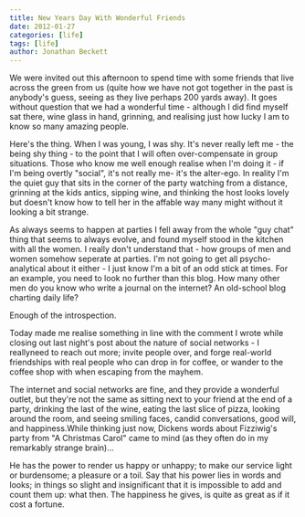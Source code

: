 ```yaml
---
title: New Years Day With Wonderful Friends
date: 2012-01-27
categories: [life]
tags: [life]
author: Jonathan Beckett
---
```


We were invited out this afternoon to spend time with some friends that live across the green from us (quite how we have not got together in the past is anybody's guess, seeing as they live perhaps 200 yards away). It goes without question that we had a wonderful time - although I did find myself sat there, wine glass in hand, grinning, and realising just how lucky I am to know so many amazing people.

Here's the thing. When I was young, I was shy. It's never really left me - the being shy thing - to the point that I will often over-compensate in group situations. Those who know me well enough realise when I'm doing it - if I'm being overtly "social", it's not really me- it's the alter-ego. In reality I'm the quiet guy that sits in the corner of the party watching from a distance, grinning at the kids antics, sipping wine, and thinking the host looks lovely but doesn't know how to tell her in the affable way many might without it looking a bit strange.

As always seems to happen at parties I fell away from the whole "guy chat" thing that seems to always evolve, and found myself stood in the kitchen with all the women. I really don't understand that - how groups of men and women somehow seperate at parties. I'm not going to get all psycho-analytical about it either - I just know I'm a bit of an odd stick at times. For an example, you need to look no further than this blog. How many other men do you know who write a journal on the internet? An old-school blog charting daily life?

Enough of the introspection.

Today made me realise something in line with the comment I wrote while closing out last night's post about the nature of social networks - I reallyneed to reach out more; invite people over, and forge real-world friendships with real people who can drop in for coffee, or wander to the coffee shop with when escaping from the mayhem.

The internet and social networks are fine, and they provide a wonderful outlet, but they're not the same as sitting next to your friend at the end of a party, drinking the last of the wine, eating the last slice of pizza, looking around the room, and seeing smiling faces, candid conversations, good will, and happiness.While thinking just now, Dickens words about Fizziwig's party from "A Christmas Carol" came to mind (as they often do in my remarkably strange brain)...

He has the power to render us happy or unhappy; to make our service light or burdensome; a pleasure or a toil. Say that his power lies in words and looks; in things so slight and insignificant that it is impossible to add and count them up: what then. The happiness he gives, is quite as great as if it cost a fortune.